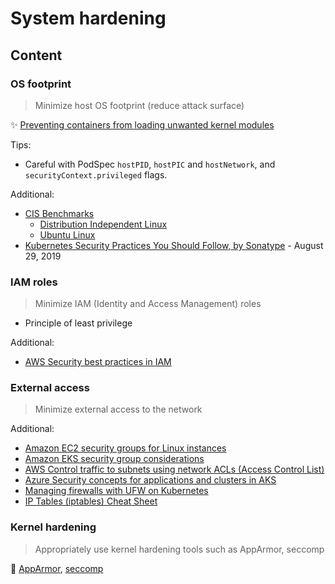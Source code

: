# System hardening

## Content

### OS footprint

> Minimize host OS footprint (reduce attack surface) 

✨ [Preventing containers from loading unwanted kernel modules](https://kubernetes.io/docs/tasks/administer-cluster/securing-a-cluster/#preventing-containers-from-loading-unwanted-kernel-modules)

Tips:

* Careful with PodSpec `hostPID`, `hostPIC` and `hostNetwork`, and `securityContext.privileged` flags.

Additional:

* [CIS Benchmarks](https://www.cisecurity.org/benchmark)
  * [Distribution Independent Linux](https://www.cisecurity.org/benchmark/distribution_independent_linux/)
  * [Ubuntu Linux](https://www.cisecurity.org/benchmark/ubuntu_linux)
* [Kubernetes Security Practices You Should Follow, by Sonatype](https://blog.sonatype.com/kubesecops-kubernetes-security-practices-you-should-follow) - August 29, 2019

### IAM roles

> Minimize IAM (Identity and Access Management) roles

* Principle of least privilege

Additional:

* [AWS Security best practices in IAM](https://docs.aws.amazon.com/IAM/latest/UserGuide/best-practices.html)

### External access

> Minimize external access to the network

Additional:

* [Amazon EC2 security groups for Linux instances](https://docs.aws.amazon.com/AWSEC2/latest/UserGuide/ec2-security-groups.html)
* [Amazon EKS security group considerations](https://docs.aws.amazon.com/eks/latest/userguide/sec-group-reqs.html)
* [AWS Control traffic to subnets using network ACLs (Access Control List)](https://docs.aws.amazon.com/vpc/latest/userguide/vpc-network-acls.html)
* [Azure Security concepts for applications and clusters in AKS](https://learn.microsoft.com/en-us/azure/aks/concepts-security)
* [Managing firewalls with UFW on Kubernetes](https://community.replicated.com/t/managing-firewalls-with-ufw-on-kubernetes/230)
* [IP Tables (iptables) Cheat Sheet](https://gist.github.com/davydany/0ad377f6de3c70056d2bd0f1549e1017)

### Kernel hardening

> Appropriately use kernel hardening tools such as AppArmor, seccomp  

🚀 [AppArmor](tools/apparmor.md), [seccomp](tools/seccomp.md)
